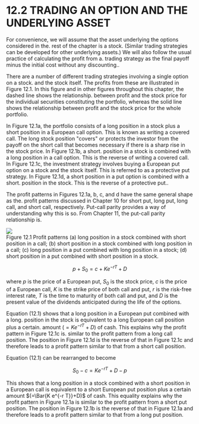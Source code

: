 # 12.2 TRADING AN OPTION AND THE UNDERLYING ASSET  

For convenience, we will assume that the asset underlying the options considered in the. rest of the chapter is a stock. (Similar trading strategies can be developed for other underlying assets.) We will also follow the usual practice of calculating the profit from a. trading strategy as the final payoff minus the initial cost without any discounting..  

There are a number of different trading strategies involving a single option on a stock. and the stock itself. The profits from these are illustrated in Figure 12.1. In this figure and in other figures throughout this chapter, the dashed line shows the relationship. between profit and the stock price for the individual securities constituting the portfolio, whereas the solid line shows the relationship between profit and the stock price for the whole portfolio.  

In Figure 12.1a, the portfolio consists of a long position in a stock plus a short position in a European call option. This is known as writing a covered call. The long stock position "covers" or protects the investor from the payoff on the short call that becomes necessary if there is a sharp rise in the stock price. In Figure 12.1b, a short. position in a stock is combined with a long position in a call option. This is the reverse of writing a covered call. In Figure 12.1c, the investment strategy involves buying a European put option on a stock and the stock itself. This is referred to as a protective put strategy. In Figure 12.1d, a short position in a put option is combined with a short. position in the stock. This is the reverse of a protective put..  

The profit patterns in Figures 12.1a, b, c, and d have the same general shape as the. profit patterns discussed in Chapter 10 for short put, long put, long call, and short call, respectively. Put-call parity provides a way of understanding why this is so. From Chapter 11, the put-call parity relationship is.  

![](03a93cacbf9c725ddbbec713441bcbf4463bfcfb64bd4a81d125c7bb79c8e57d.jpg)  
Figure 12.1  Profit patterns (a) long position in a stock combined with short position in a call; (b) short position in a stock combined with long position in a call; (c) long position in a put combined with long position in a stock; (d) short position in a put combined with short position in a stock.  

$$
p+S_{0}=c+K e^{-r T}+D
$$  

where $p$ is the price of a European put, $S_{0}$ is the stock price, $c$ is the price of a European call, $K$ is the strike price of both call and put, $r$ is the risk-free interest rate, $T$ is the time to maturity of both call and put, and $D$ is the present value of the dividends anticipated during the life of the options.  

Equation (12.1) shows that a long position in a European put combined with a long. position in the stock is equivalent to a long European call position plus a certain. amount $(=K e^{-r T}+D)$ of cash. This explains why the profit pattern in Figure 12.1c is. similar to the profit pattern from a long call position. The position in Figure 12.1d is the reverse of that in Figure 12.1c and therefore leads to a profit pattern similar to that from a short call position.  

Equation (12.1) can be rearranged to become  

$$
S_{0}-c=K e^{-r T}+D-p
$$  

This shows that a long position in a stock combined with a short position in a European call is equivalent to a short European put position plus a certain amount $(=\Bar{K e^{-r T}}+D)$ of cash. This equality explains why the profit pattern in Figure 12.1a is similar to the profit pattern from a short put position. The position in Figure 12.1b is the reverse of that in Figure 12.1a and therefore leads to a profit pattern similar to that from a long put position.  
